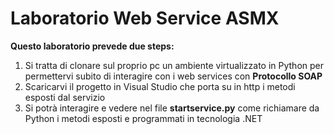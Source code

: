 # <h1>Laboratorio Web Service ASMX</h1>
<p><B>Questo laboratorio prevede due steps:</b></p>
<ol type='square'>
  <li>Si tratta di clonare sul proprio pc un ambiente virtualizzato in Python per permettervi subito di interagire con i web services con <b>Protocollo SOAP</b>
    <li> Scaricarvi il progetto in Visual Studio che porta su in http i metodi esposti dal servizio</li>
  <li>Si potrà interagire e vedere nel file <b>startservice.py</b> come richiamare da Python i metodi esposti e programmati in tecnologia .NET</li>
  </ol>
